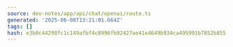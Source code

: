 ```yaml
---
source: dev-notes/app/api/chat/openai/route.ts
generated: '2025-06-08T13:21:01.664Z'
tags: []
hash: e3b0c44298fc1c149afbf4c8996fb92427ae41e4649b934ca495991b7852b855
---
```


